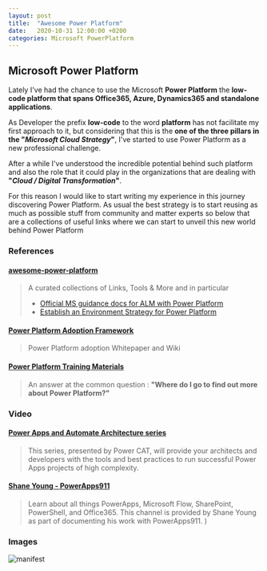 ```yaml
---
layout: post
title:  "Awesome Power Platform"
date:   2020-10-31 12:00:00 +0200
categories: Microsoft PowerPlatform
---
```


## Microsoft Power Platform


Lately I've had the chance to use the Microsoft **Power Platform** the **low-code platform that spans Office365, Azure, Dynamics365 and standalone applications**.

As Developer the prefix **low-code** to the word **platform** has not facilitate my first approach to it, but considering that this is the **one of the three pillars in the "_Microsoft Cloud Strategy_"**, I've started to use Power Platform as a new professional challenge.

After a while I've understood the incredible potential behind such platform and also the role that it could play in the organizations that are dealing with **"_Cloud / Digital Transformation_"**.

For this reason I  would like to start writing my experience  in this journey discovering  Power Platform.
As usual the best strategy is to start reusing as much as possible stuff from community and matter experts so below that are a collections of useful links where we can start to unveil this new world  behind Power Platform  


### References

#### [awesome-power-platform](https://github.com/Power-Maverick/awesome-power-platform)
> A curated collections of Links, Tools & More and in particular
> * [Official MS guidance docs for ALM with Power Platform](https://docs.microsoft.com/en-us/power-platform/alm/)
> * [Establish an Environment Strategy for Power Platform
](https://powerapps.microsoft.com/en-us/blog/establishing-an-environment-strategy-for-microsoft-power-platform/)

#### [Power Platform Adoption Framework](http://www.powerplatform.af/)
> Power Platform adoption Whitepaper and Wiki

#### [Power Platform Training Materials](https://powerusers.microsoft.com/t5/News-Announcements/Power-Platform-Training-Materials/ba-p/342088)
> An answer at the common question : **"Where do I go to find out more about Power Platform?"**

### Video

#### [Power Apps and Automate Architecture series](https://www.youtube.com/watch?v=r0kOVMan3dc&list=PLi9EhCY4z99W2QOTgbwhFZEjpqc8YZDVH)
> This series, presented by Power CAT, will provide your architects and developers with the tools and best practices to run successful Power Apps projects of high complexity.

#### [Shane Young - PowerApps911](https://www.youtube.com/c/ShaneYoungCloud/videos)
> Learn about all things PowerApps, Microsoft Flow, SharePoint, PowerShell, and Office365.
> This channel is provided by Shane Young as part of documenting his work with PowerApps911.  )

### Images

![manifest](/bsorrentino/assets/powerplatform-mf.png)
